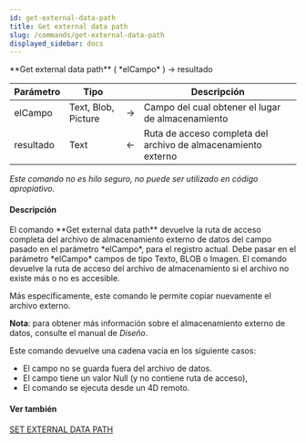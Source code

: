 ```yaml
---
id: get-external-data-path
title: Get external data path
slug: /commands/get-external-data-path
displayed_sidebar: docs
---
```


<!--REF #_command_.Get external data path.Syntax-->**Get external data path** ( *elCampo* ) -> resultado<!-- END REF-->
<!--REF #_command_.Get external data path.Params-->
| Parámetro | Tipo |  | Descripción |
| --- | --- | --- | --- |
| elCampo | Text, Blob, Picture | &#8594;  | Campo del cual obtener el lugar de almacenamiento |
| resultado | Text | &#8592; | Ruta de acceso completa del archivo de almacenamiento externo |

<!-- END REF-->

*Este comando no es hilo seguro, no puede ser utilizado en código apropiativo.*


#### Descripción 

<!--REF #_command_.Get external data path.Summary-->El comando **Get external data path** devuelve la ruta de acceso completa del archivo de almacenamiento externo de datos del campo pasado en el parámetro *elCampo*, para el registro actual.<!-- END REF--> Debe pasar en el parámetro *elCampo* campos de tipo Texto, BLOB o Imagen. El comando devuelve la ruta de acceso del archivo de almacenamiento si el archivo no existe más o no es accesible.  
  
Más específicamente, este comando le permite copiar nuevamente el archivo externo.  
  
**Nota**: para obtener más información sobre el almacenamiento externo de datos, consulte el manual de *Diseño*.  
  
Este comando devuelve una cadena vacía en los siguiente casos:

* El campo no se guarda fuera del archivo de datos.
* El campo tiene un valor Null (y no contiene ruta de acceso),
* El comando se ejecuta desde un 4D remoto.

#### Ver también 

[SET EXTERNAL DATA PATH](set-external-data-path.md)  
